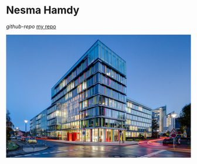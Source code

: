 # Nesma Hamdy
_github-repo_ [my repo](https://github.com/nessma97/Companies-portfolio)


![API-project](/assets/images/company.jpg)